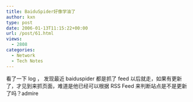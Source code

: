 ```yaml
---
title: BaiduSpider好像学油了
author: kxn
type: post
date: 2006-01-13T11:15:22+00:00
url: /post/61.html
views:
  - 2808
categories:
  - Network
  - Tech Notes
---
```


看了一下 log ， 发现最近 baiduspider 都是抓了 feed 以后就走，如果有更新了，才见到来抓页面，难道是他已经可以根据 RSS Feed 来判断站点是不是更新了吗？admire
